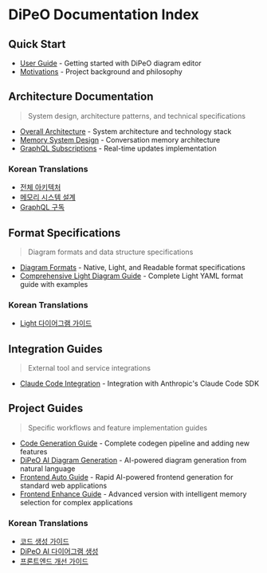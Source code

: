 # DiPeO Documentation Index

## Quick Start
- [User Guide](README.md) - Getting started with DiPeO diagram editor
- [Motivations](motivations.md) - Project background and philosophy

## Architecture Documentation
> System design, architecture patterns, and technical specifications

- [Overall Architecture](architecture/overall_architecture.md) - System architecture and technology stack
- [Memory System Design](architecture/memory_system_design.md) - Conversation memory architecture  
- [GraphQL Subscriptions](architecture/graphql-subscriptions.md) - Real-time updates implementation

### Korean Translations
- [전체 아키텍처](architecture/korean/overall_architecture.md)
- [메모리 시스템 설계](architecture/korean/memory_system_design.md)
- [GraphQL 구독](architecture/korean/graphql-subscriptions.md)

## Format Specifications
> Diagram formats and data structure specifications

- [Diagram Formats](formats/diagram_formats.md) - Native, Light, and Readable format specifications
- [Comprehensive Light Diagram Guide](formats/comprehensive_light_diagram_guide.md) - Complete Light YAML format guide with examples

### Korean Translations
- [Light 다이어그램 가이드](formats/korean/comprehensive_light_diagram_guide.md)

## Integration Guides
> External tool and service integrations

- [Claude Code Integration](integrations/claude-code.md) - Integration with Anthropic's Claude Code SDK

## Project Guides
> Specific workflows and feature implementation guides

- [Code Generation Guide](projects/code-generation-guide.md) - Complete codegen pipeline and adding new features
- [DiPeO AI Diagram Generation](projects/dipeodipeo-guide.md) - AI-powered diagram generation from natural language
- [Frontend Auto Guide](projects/frontend_auto/README.md) - Rapid AI-powered frontend generation for standard web applications
- [Frontend Enhance Guide](projects/frontend-enhance-guide.md) - Advanced version with intelligent memory selection for complex applications

### Korean Translations
- [코드 생성 가이드](projects/korean/code-generation-guide.md)
- [DiPeO AI 다이어그램 생성](projects/korean/dipeodipeo-guide.md)
- [프론트엔드 개선 가이드](projects/korean/frontend-enhance-guide.md)